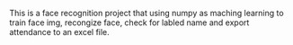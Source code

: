 This is a face recognition project that using numpy as maching learning to train face img, recongize face, check for labled name and export attendance to an excel file.
